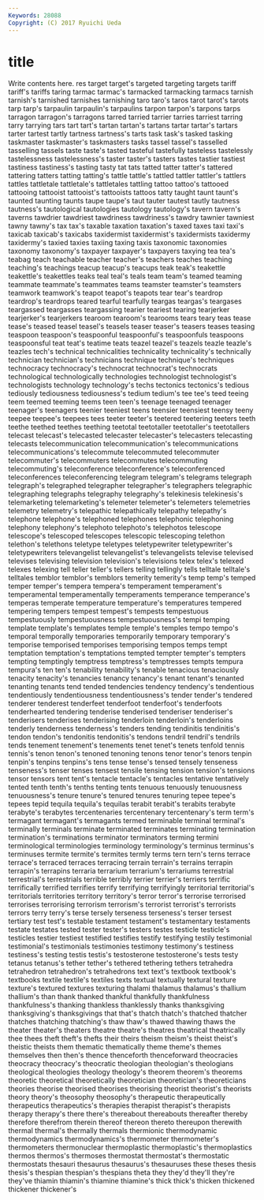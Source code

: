 ```yaml
---
Keywords: 28088 
Copyright: (C) 2017 Ryuichi Ueda
---
```


# title

Write contents here.
res target target's targeted targeting targets tariff tariff's
tariffs taring tarmac tarmac's tarmacked tarmacking tarmacs tarnish tarnish's tarnished
tarnishes tarnishing taro taro's taros tarot tarot's tarots tarp tarp's
tarpaulin tarpaulin's tarpaulins tarpon tarpon's tarpons tarps tarragon tarragon's tarragons
tarred tarried tarrier tarries tarriest tarring tarry tarrying tars tart
tart's tartan tartan's tartans tartar tartar's tartars tarter tartest tartly
tartness tartness's tarts task task's tasked tasking taskmaster taskmaster's taskmasters
tasks tassel tassel's tasselled tasselling tassels taste taste's tasted tasteful
tastefully tasteless tastelessly tastelessness tastelessness's taster taster's tasters tastes tastier
tastiest tastiness tastiness's tasting tasty tat tats tatted tatter tatter's
tattered tattering tatters tatting tatting's tattle tattle's tattled tattler tattler's
tattlers tattles tattletale tattletale's tattletales tattling tattoo tattoo's tattooed tattooing
tattooist tattooist's tattooists tattoos tatty taught taunt taunt's taunted taunting
taunts taupe taupe's taut tauter tautest tautly tautness tautness's tautological
tautologies tautology tautology's tavern tavern's taverns tawdrier tawdriest tawdriness tawdriness's
tawdry tawnier tawniest tawny tawny's tax tax's taxable taxation taxation's
taxed taxes taxi taxi's taxicab taxicab's taxicabs taxidermist taxidermist's taxidermists
taxidermy taxidermy's taxied taxies taxiing taxing taxis taxonomic taxonomies taxonomy
taxonomy's taxpayer taxpayer's taxpayers taxying tea tea's teabag teach teachable
teacher teacher's teachers teaches teaching teaching's teachings teacup teacup's teacups
teak teak's teakettle teakettle's teakettles teaks teal teal's teals team
team's teamed teaming teammate teammate's teammates teams teamster teamster's teamsters
teamwork teamwork's teapot teapot's teapots tear tear's teardrop teardrop's teardrops
teared tearful tearfully teargas teargas's teargases teargassed teargasses teargassing tearier
teariest tearing tearjerker tearjerker's tearjerkers tearoom tearoom's tearooms tears teary
teas tease tease's teased teasel teasel's teasels teaser teaser's teasers
teases teasing teaspoon teaspoon's teaspoonful teaspoonful's teaspoonfuls teaspoons teaspoonsful teat
teat's teatime teats teazel teazel's teazels teazle teazle's teazles tech's
technical technicalities technicality technicality's technically technician technician's technicians technique technique's
techniques technocracy technocracy's technocrat technocrat's technocrats technological technologically technologies technologist
technologist's technologists technology technology's techs tectonics tectonics's tedious tediously tediousness
tediousness's tedium tedium's tee tee's teed teeing teem teemed teeming
teems teen teen's teenage teenaged teenager teenager's teenagers teenier teeniest
teens teensier teensiest teensy teeny teepee teepee's teepees tees teeter
teeter's teetered teetering teeters teeth teethe teethed teethes teething teetotal
teetotaller teetotaller's teetotallers telecast telecast's telecasted telecaster telecaster's telecasters telecasting
telecasts telecommunication telecommunication's telecommunications telecommunications's telecommute telecommuted telecommuter telecommuter's telecommuters
telecommutes telecommuting telecommuting's teleconference teleconference's teleconferenced teleconferences teleconferencing telegram telegram's
telegrams telegraph telegraph's telegraphed telegrapher telegrapher's telegraphers telegraphic telegraphing telegraphs
telegraphy telegraphy's telekinesis telekinesis's telemarketing telemarketing's telemeter telemeter's telemeters telemetries
telemetry telemetry's telepathic telepathically telepathy telepathy's telephone telephone's telephoned telephones
telephonic telephoning telephony telephony's telephoto telephoto's telephotos telescope telescope's telescoped
telescopes telescopic telescoping telethon telethon's telethons teletype teletypes teletypewriter teletypewriter's
teletypewriters televangelist televangelist's televangelists televise televised televises televising television television's
televisions telex telex's telexed telexes telexing tell teller teller's tellers
telling tellingly tells telltale telltale's telltales temblor temblor's temblors temerity
temerity's temp temp's temped temper temper's tempera tempera's temperament temperament's
temperamental temperamentally temperaments temperance temperance's temperas temperate temperature temperature's temperatures
tempered tempering tempers tempest tempest's tempests tempestuous tempestuously tempestuousness tempestuousness's
tempi temping template template's templates temple temple's temples tempo tempo's
temporal temporally temporaries temporarily temporary temporary's temporise temporised temporises temporising
tempos temps tempt temptation temptation's temptations tempted tempter tempter's tempters
tempting temptingly temptress temptress's temptresses tempts tempura tempura's ten ten's
tenability tenability's tenable tenacious tenaciously tenacity tenacity's tenancies tenancy tenancy's
tenant tenant's tenanted tenanting tenants tend tended tendencies tendency tendency's
tendentious tendentiously tendentiousness tendentiousness's tender tender's tendered tenderer tenderest tenderfeet
tenderfoot tenderfoot's tenderfoots tenderhearted tendering tenderise tenderised tenderiser tenderiser's tenderisers
tenderises tenderising tenderloin tenderloin's tenderloins tenderly tenderness tenderness's tenders tending
tendinitis tendinitis's tendon tendon's tendonitis tendonitis's tendons tendril tendril's tendrils
tends tenement tenement's tenements tenet tenet's tenets tenfold tennis tennis's
tenon tenon's tenoned tenoning tenons tenor tenor's tenors tenpin tenpin's
tenpins tenpins's tens tense tense's tensed tensely tenseness tenseness's tenser
tenses tensest tensile tensing tension tension's tensions tensor tensors tent
tent's tentacle tentacle's tentacles tentative tentatively tented tenth tenth's tenths
tenting tents tenuous tenuously tenuousness tenuousness's tenure tenure's tenured tenures
tenuring tepee tepee's tepees tepid tequila tequila's tequilas terabit terabit's
terabits terabyte terabyte's terabytes tercentenaries tercentenary tercentenary's term term's termagant
termagant's termagants termed terminable terminal terminal's terminally terminals terminate terminated
terminates terminating termination termination's terminations terminator terminators terming termini terminological
terminologies terminology terminology's terminus terminus's terminuses termite termite's termites termly
terms tern tern's terns terrace terrace's terraced terraces terracing terrain
terrain's terrains terrapin terrapin's terrapins terraria terrarium terrarium's terrariums terrestrial
terrestrial's terrestrials terrible terribly terrier terrier's terriers terrific terrifically terrified
terrifies terrify terrifying terrifyingly territorial territorial's territorials territories territory territory's
terror terror's terrorise terrorised terrorises terrorising terrorism terrorism's terrorist terrorist's
terrorists terrors terry terry's terse tersely terseness terseness's terser tersest
tertiary test test's testable testament testament's testamentary testaments testate testates
tested tester tester's testers testes testicle testicle's testicles testier testiest
testified testifies testify testifying testily testimonial testimonial's testimonials testimonies testimony
testimony's testiness testiness's testing testis testis's testosterone testosterone's tests testy
tetanus tetanus's tether tether's tethered tethering tethers tetrahedra tetrahedron tetrahedron's
tetrahedrons text text's textbook textbook's textbooks textile textile's textiles texts
textual textually textural texture texture's textured textures texturing thalami thalamus
thalamus's thallium thallium's than thank thanked thankful thankfully thankfulness thankfulness's
thanking thankless thanklessly thanks thanksgiving thanksgiving's thanksgivings that that's thatch
thatch's thatched thatcher thatches thatching thatching's thaw thaw's thawed thawing
thaws the theater theater's theaters theatre theatre's theatres theatrical theatrically
thee thees theft theft's thefts their theirs theism theism's theist
theist's theistic theists them thematic thematically theme theme's themes themselves
then then's thence thenceforth thenceforward theocracies theocracy theocracy's theocratic theologian
theologian's theologians theological theologies theology theology's theorem theorem's theorems theoretic
theoretical theoretically theoretician theoretician's theoreticians theories theorise theorised theorises theorising
theorist theorist's theorists theory theory's theosophy theosophy's therapeutic therapeutically therapeutics
therapeutics's therapies therapist therapist's therapists therapy therapy's there there's thereabout
thereabouts thereafter thereby therefore therefrom therein thereof thereon thereto thereupon
therewith thermal thermal's thermally thermals thermionic thermodynamic thermodynamics thermodynamics's thermometer
thermometer's thermometers thermonuclear thermoplastic thermoplastic's thermoplastics thermos thermos's thermoses thermostat
thermostat's thermostatic thermostats thesauri thesaurus thesaurus's thesauruses these theses thesis
thesis's thespian thespian's thespians theta they they'd they'll they're they've
thiamin thiamin's thiamine thiamine's thick thick's thicken thickened thickener thickener's
